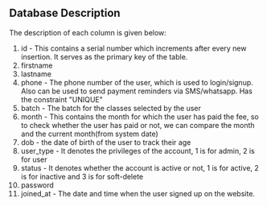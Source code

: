 ## Database Description

The description of each column is given below:

1. id - This contains a serial number which increments after every new insertion. It serves as the primary key of the table.
2. firstname
3. lastname
4. phone - The phone number of the user, which is used to login/signup. Also can be used to send payment reminders via SMS/whatsapp. Has the constraint "UNIQUE"
5. batch - The batch for the classes selected by the user
6. month - This contains the month for which the user has paid the fee, so to check whether the user has paid or not, we can compare the month and the current month(from system date)
7. dob - the date of birth of the user to track their age
8. user_type - It denotes the privileges of the account, 1 is for admin, 2 is for user
9. status - It denotes whether the account is active or not, 1 is for active, 2 is for inactive and 3 is for soft-delete
10. password
11. joined_at - The date and time when the user signed up on the website.
